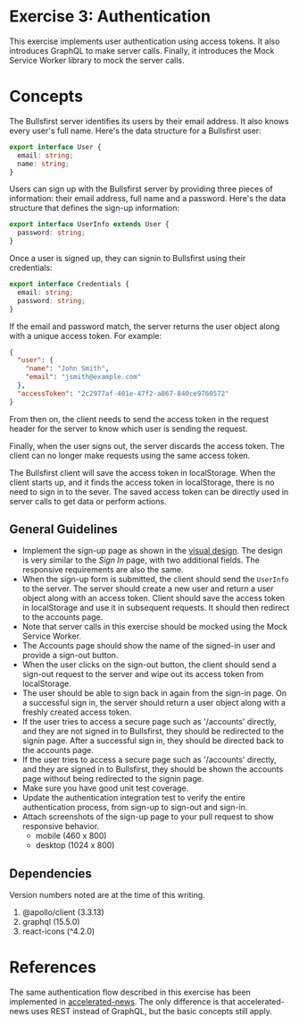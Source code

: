 # Exercise 3: Authentication

This exercise implements user authentication using access tokens. It also
introduces GraphQL to make server calls. Finally, it introduces the Mock Service
Worker library to mock the server calls.

# Concepts

The Bullsfirst server identifies its users by their email address. It also knows
every user's full name. Here's the data structure for a Bullsfirst user:

```ts
export interface User {
  email: string;
  name: string;
}
```

Users can sign up with the Bullsfirst server by providing three pieces of
information: their email address, full name and a password. Here's the data
structure that defines the sign-up information:

```ts
export interface UserInfo extends User {
  password: string;
}
```

Once a user is signed up, they can signin to Bullsfirst using their credentials:

```ts
export interface Credentials {
  email: string;
  password: string;
}
```

If the email and password match, the server returns the user object along with a
unique access token. For example:

```json
{
  "user": {
    "name": "John Smith",
    "email": "jsmith@example.com"
  },
  "accessToken": "2c2977af-401e-47f2-a867-840ce9760572"
}
```

From then on, the client needs to send the access token in the request header
for the server to know which user is sending the request.

Finally, when the user signs out, the server discards the access token. The
client can no longer make requests using the same access token.

The Bullsfirst client will save the access token in localStorage. When the
client starts up, and it finds the access token in localStorage, there is no
need to sign in to the sever. The saved access token can be directly used in
server calls to get data or perform actions.

## General Guidelines

- Implement the sign-up page as shown in the
  [visual design](https://www.figma.com/file/UdOTt1Z2fTnm0Cbi0FA1We/Bullsfirst).
  The design is very similar to the _Sign In_ page, with two additional fields.
  The responsive requirements are also the same.
- When the sign-up form is submitted, the client should send the `UserInfo` to
  the server. The server should create a new user and return a user object along
  with an access token. Client should save the access token in localStorage and
  use it in subsequent requests. It should then redirect to the accounts page.
- Note that server calls in this exercise should be mocked using the Mock
  Service Worker.
- The Accounts page should show the name of the signed-in user and provide a
  sign-out button.
- When the user clicks on the sign-out button, the client should send a sign-out
  request to the server and wipe out its access token from localStorage.
- The user should be able to sign back in again from the sign-in page. On a
  successful sign in, the server should return a user object along with a
  freshly created access token.
- If the user tries to access a secure page such as '/accounts' directly, and
  they are not signed in to Bullsfirst, they should be redirected to the signin
  page. After a successful sign in, they should be directed back to the accounts
  page.
- If the user tries to access a secure page such as '/accounts' directly, and
  they are signed in to Bullsfirst, they should be shown the accounts page
  without being redirected to the signin page.
- Make sure you have good unit test coverage.
- Update the authentication integration test to verify the entire authentication
  process, from sign-up to sign-out and sign-in.
- Attach screenshots of the sign-up page to your pull request to show responsive
  behavior.
  - mobile (460 x 800)
  - desktop (1024 x 800)

## Dependencies

Version numbers noted are at the time of this writing.

1. @apollo/client (3.3.13)
2. graphql (15.5.0)
3. react-icons (^4.2.0)

# References

The same authentication flow described in this exercise has been implemented in
[accelerated-news](https://github.com/PublicisSapient/accelerated-news). The
only difference is that accelerated-news uses REST instead of GraphQL, but the
basic concepts still apply.
